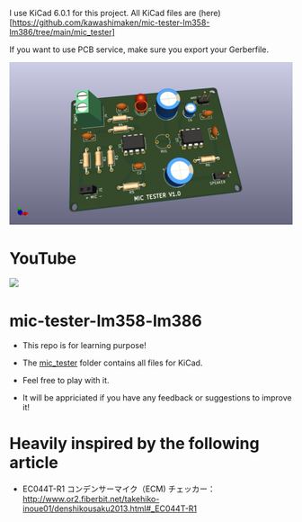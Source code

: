 I use KiCad 6.0.1 for this project. All KiCad files are (here)[https://github.com/kawashimaken/mic-tester-lm358-lm386/tree/main/mic_tester] 

If you want to use PCB service, make sure you export your Gerberfile.

![3d view](./pic/mic_tester.png)

# YouTube

[![](https://img.youtube.com/vi/nFrnlTu5QJI/0.jpg)](https://www.youtube.com/watch?v=nFrnlTu5QJI)

# mic-tester-lm358-lm386


* This repo is for learning purpose!

* The [mic_tester](https://github.com/kawashimaken/mic-tester-lm358-lm386/tree/main/mic_tester) folder contains all files for KiCad.

* Feel free to play with it.

* It will be appriciated if you have any feedback or suggestions to improve it!


# Heavily inspired by the following article


* EC044T-R1
コンデンサーマイク（ECM)
チェッカー：http://www.or2.fiberbit.net/takehiko-inoue01/denshikousaku2013.html#_EC044T-R1

